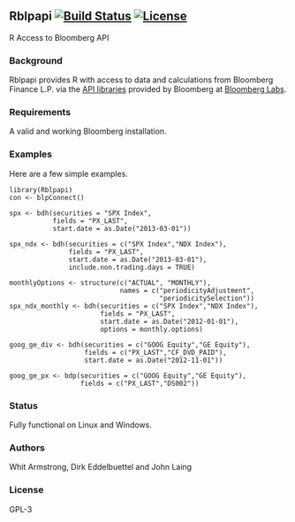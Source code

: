 
## Rblpapi [![Build Status](https://travis-ci.org/Rblp/Rblpapi.svg)](https://travis-ci.org/Rblp/Rblpapi) [![License](http://img.shields.io/badge/license-GPL%20%28%3E=%203%29-brightgreen.svg?style=flat)](http://www.gnu.org/licenses/gpl-3.0.html)

R Access to Bloomberg API

### Background

Rblpapi provides R with access to data and calculations from Bloomberg
Finance L.P. via the
[API libraries](http://www.bloomberglabs.com/api/libraries/) provided by
Bloomberg at [Bloomberg Labs](http://www.bloomberglabs.com).
 

### Requirements

A valid and working Bloomberg installation.

### Examples

Here are a few simple examples.

```{.r}
library(Rblpapi)
con <- blpConnect()

spx <- bdh(securities = "SPX Index", 
           fields = "PX_LAST", 
           start.date = as.Date("2013-03-01"))

spx_ndx <- bdh(securities = c("SPX Index","NDX Index"), 
               fields = "PX_LAST",
               start.date = as.Date("2013-03-01"), 
               include.non.trading.days = TRUE)

monthlyOptions <- structure(c("ACTUAL", "MONTHLY"),
                            names = c("periodicityAdjustment",
                                      "periodicitySelection"))
spx_ndx_monthly <- bdh(securities = c("SPX Index","NDX Index"), 
                       fields = "PX_LAST",
                       start.date = as.Date("2012-01-01"), 
                       options = monthly.options)

goog_ge_div <- bdh(securities = c("GOOG Equity","GE Equity"),
                   fields = c("PX_LAST","CF_DVD_PAID"), 
                   start.date = as.Date("2012-11-01"))

goog_ge_px <- bdp(securities = c("GOOG Equity","GE Equity"),
                  fields = c("PX_LAST","DS002"))
```

### Status

Fully functional on Linux and Windows.

### Authors

Whit Armstrong, Dirk Eddelbuettel and John Laing

### License

GPL-3
